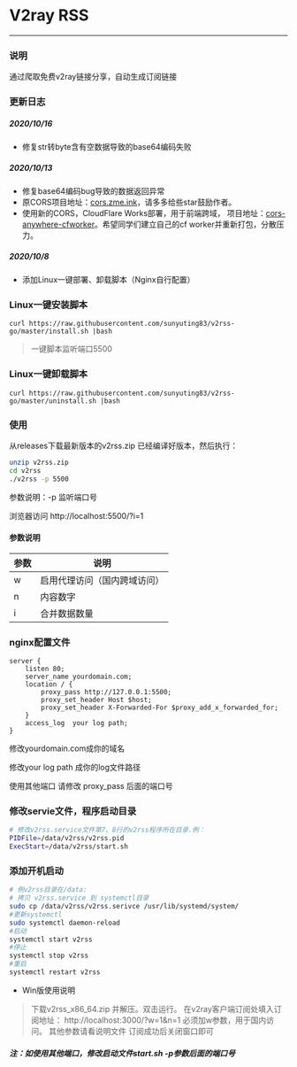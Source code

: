 # V2ray RSS
---
### 说明
通过爬取免费v2ray链接分享，自动生成订阅链接

### 更新日志
##### 2020/10/16
- 修复str转byte含有空数据导致的base64编码失败
##### 2020/10/13
- 修复base64编码bug导致的数据返回异常
- 原CORS项目地址：[cors.zme.ink](https://github.com/netnr/workers)，请多多给些star鼓励作者。
- 使用新的CORS，CloudFlare Works部署，用于前端跨域， 项目地址：[cors-anywhere-cfworker](https://github.com/sunyuting83/cors-anywhere-cfworker)。希望同学们建立自己的cf worker并重新打包，分散压力。
##### 2020/10/8
- 添加Linux一键部署、卸载脚本（Nginx自行配置）

### Linux一键安装脚本
```
curl https://raw.githubusercontent.com/sunyuting83/v2rss-go/master/install.sh |bash
```
> 一键脚本监听端口5500
### Linux一键卸载脚本
```
curl https://raw.githubusercontent.com/sunyuting83/v2rss-go/master/uninstall.sh |bash
```

### 使用
从releases下载最新版本的v2rss.zip 已经编译好版本，然后执行：
```bash
unzip v2rss.zip
cd v2rss
./v2rss -p 5500
```
参数说明：-p 监听端口号

浏览器访问 http://localhost:5500/?i=1

#### 参数说明

| 参数  | 说明 |
| ------------ | ------------ |
| w | 启用代理访问（国内跨域访问） |
| n | 内容数字 |
| i | 合并数据数量 |

### nginx配置文件
```
server {
    listen 80;
    server_name yourdomain.com;
    location / {
        proxy_pass http://127.0.0.1:5500;
        proxy_set_header Host $host;
        proxy_set_header X-Forwarded-For $proxy_add_x_forwarded_for;
    }
    access_log  your log path;
}
```
修改yourdomain.com成你的域名

修改your log path 成你的log文件路径

使用其他端口 请修改 proxy_pass 后面的端口号


### 修改servie文件，程序启动目录
```bash
# 修改v2rss.service文件第7、8行的v2rss程序所在目录.例：
PIDFile=/data/v2rss/v2rss.pid
ExecStart=/data/v2rss/start.sh
```
### 添加开机启动
```bash
# 例v2rss目录在/data:
# 拷贝 v2rss.service 到 systemctl目录
sudo cp /data/v2rss/v2rss.serivce /usr/lib/systemd/system/
#更新systemctl
sudo systemctl daemon-reload
#启动
systemctl start v2rss
#停止
systemctl stop v2rss
#重启
systemctl restart v2rss  
```

- Win版使用说明
> 下载v2rss_x86_64.zip 并解压。双击运行。
在v2ray客户端订阅处填入订阅地址：
http://localhost:3000/?w=1&n=1
必须加w参数，用于国内访问。
其他参数请看说明文件
订阅成功后关闭窗口即可

##### 注：如使用其他端口，修改启动文件start.sh -p参数后面的端口号